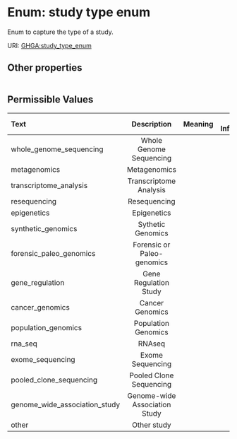 
# Enum: study type enum


Enum to capture the type of a study.

URI: [GHGA:study_type_enum](https://w3id.org/GHGA/study_type_enum)


## Other properties

|  |  |  |
| --- | --- | --- |

## Permissible Values

| Text | Description | Meaning | Other Information |
| :--- | :---: | :---: | ---: |
| whole_genome_sequencing | Whole Genome Sequencing |  |  |
| metagenomics | Metagenomics |  |  |
| transcriptome_analysis | Transcriptome Analysis |  |  |
| resequencing | Resequencing |  |  |
| epigenetics | Epigenetics |  |  |
| synthetic_genomics | Sythetic Genomics |  |  |
| forensic_paleo_genomics | Forensic or Paleo-genomics |  |  |
| gene_regulation | Gene Regulation Study |  |  |
| cancer_genomics | Cancer Genomics |  |  |
| population_genomics | Population Genomics |  |  |
| rna_seq | RNAseq |  |  |
| exome_sequencing | Exome Sequencing |  |  |
| pooled_clone_sequencing | Pooled Clone Sequencing |  |  |
| genome_wide_association_study | Genome-wide Association Study |  |  |
| other | Other study |  |  |


